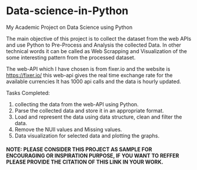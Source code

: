 # Data-science-in-Python
My Academic Project on Data Science using Python 

The main objective of this project is to collect the dataset from the web APIs
and use Python to Pre-Process and Analysis the collected Data. In other technical
words it can be called as Web Scrapping and Visualization of the some interesting
pattern from the processed dataset.

The web-API which I have chosen is from fixer.io and the website is https://fixer.io/
this web-api gives the real time exchange rate for the available currencies
It has 1000 api calls and the data is hourly updated.

Tasks Completed:
1. collecting the data from the web-API using Python. 
2. Parse the collected data and store it in an appropriate format.
3. Load and represent the data using data structure, clean and filter the data.
4. Remove the NUll values and Missing values.
5. Data visualization for selected data and plotting the graphs.

#### NOTE: PLEASE CONSIDER THIS PROJECT AS SAMPLE FOR ENCOURAGING OR INSPIRATION PURPOSE, IF YOU WANT TO REFFER PLEASE PROVIDE THE CITATION OF THIS LINK IN YOUR WORK.
